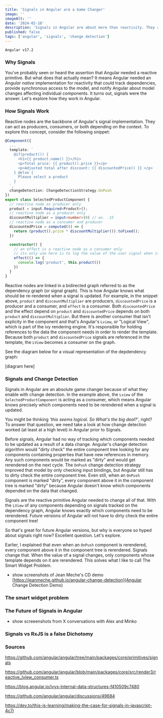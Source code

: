 ```yaml
---
title: 'Signals in Angular are a Game Changer'
image: ''
imageAlt: ''
date: '2024-02-18'
description: 'Signals in Angular are about more than reactivity. They are a total game changer for change detection and are already enabling things that were not possible before. Find out what and how here.'
published: false
tags: ['angular', 'signals', 'change detection']
---
```


`Angular v17.2`

### Why Signals

You've probably seen or heard the assertion that Angular needed a reactive primitive. But what does that actually mean? It means Angular needed an _Angular native_ implementation for reactivity that could track dependencies, provide synchronous access to the model, and notify Angular about model changes affecting individual components. It turns out, signals were the answer. Let's explore how they work in Angular.

### How Signals Work

Reactive nodes are the backbone of Angular's signal implementation. They can act as producers, consumers, or both depending on the context. To explore this concept, consider the following snippet:

```typescript
@Component({
  ...
  template: `
    @if(product()) {
      <h1>{{ product.name() }}</h1>
      <p>Total price: {{ product().price }}</p>
      <p>Adjusted total after discount: {{ discountedPrice() }} </p>
    } @else {
      Please select a product
    }
  `,
  changeDetection: ChangeDetectionStrategy.OnPush
})
export class SelectedProductComponent {
  // reactive node as producer only
  product = input.Required<Product>();
  // reactive node as a producer only
  discountMultiplier = input<number>(0) // ex. .15
  // reactive node as a consumer and producer
  discountedPrice = computed(() => {
    return (product().price * discountMultiplier()).toFixed();
  })

  constructor() {
    // an effect is a reactive node as a consumer only
    // its only use here is to log the value of the user signal when it changes
    effect(() => {
      console.log('product', this.product())
    })
  }
}
```

Reactive nodes are linked in a bidirected graph referred to as the dependency graph (or signal graph). This is how Angular knows what should be re-rendered when a signal is updated. For example, in the snippet above, `product` and `discountMultiplier` are producers, `discountedPrice` is a producer and a consumer, and `effect` is a consumer. Both `discountedPrice` and the effect depend on `product` and `discountedPrice` depends on both `product` and `discountMultiplier`. But there is another consumer that isn't explicity in the component and that's Angular's `Lview`, or "Logical View", which is part of the ivy rendering engine. It's responsible for holding references to the data the component needs in order to render the template. Because both `product` and `discountedPrice` signals are referenced in the template, the `LView` becomes a consumer on the graph.

See the diagram below for a visual representation of the depdendency graph:

[diagram here]

### Signals and Change Detection

Signals in Angular are an absolute game changer because of what they enable with change detection. In the example above, the `Lview` of the `SelectedProductComponent` is acting as a consumer, which means Angular knows precisely which components need to be rerendered when a signal is updated.

You might be thinking _'this seems logical. So What's the big deal?'_, right? To answer that question, we need take a look at how change detection worked (at least at a high level) in Angular prior to Signals. 

Before signals, Angular had no way of tracking which components needed to be updated as a result of a data change. Angular's change detection algorithm would "dirty check" the entire component tree looking for any components containing properties that have new references in memory. Any such components would be marked as "dirty" and would get rerendered on the next cycle. The `OnPush` change detection strategy improved that model by only checking input bindings, but Angular still has to dirty check the entire component tree. Even still, when an `OnPush` component is marked "dirty", every component above it in the component tree is marked "dirty" because Angular doesn't know which components depended on the data that changed.

Signals are the reactive primitive Angular needed to change all of that. With the `LView` of any components depending on signals tracked on the dependency graph, Angular knows exactly which components need to be rerendered. Future versions of Angular will not have to dirty check the entire component tree!

So that's great for future Angular versions, but why is everyone so hyped about signals right now? Excellent question. Let's explore. 

Earlier, I explained that even when an `OnPush` component is rerendered, every component above it in the component tree is rerendered. Signals change that. When the value of a signal changes, only components whose template depends on it are rerendered. This solves what I like to call The Smart Widget Problem.

- show screenshots of Jean Meche's CD demo
  [https://jeanmeche.github.io/angular-change-detection](Angular Change Detection Demo)

### The smart widget problem

### The Future of Signals in Angular

- show screeenshots from X conversations with Alex and Minko

### Signals vs RxJS is a false Dichotomy

### Sources

https://github.com/angular/angular/tree/main/packages/core/primitives/signals

https://github.com/angular/angular/blob/main/packages/core/src/render3/reactive_lview_consumer.ts

https://blog.angular.io/ivys-internal-data-structures-f410509c7480

https://github.com/angular/angular/discussions/49684

https://dev.to/this-is-learning/making-the-case-for-signals-in-javascript-4c7i
